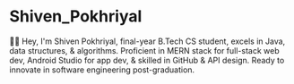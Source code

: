 # Shiven_Pokhriyal
👨‍🎓 Hey, I'm Shiven Pokhriyal, final-year B.Tech CS student, excels in Java, data structures, &amp; algorithms. Proficient in MERN stack for full-stack web dev, Android Studio for app dev, &amp; skilled in GitHub &amp; API design. Ready to innovate in software engineering post-graduation.
